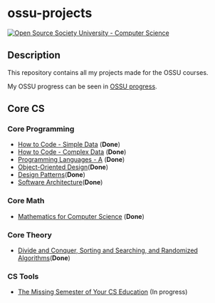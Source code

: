 # ossu-projects 

[![Open Source Society University - Computer Science](https://img.shields.io/badge/OSSU-computer--science-blue.svg)](https://github.com/ossu/computer-science)

## Description

This repository contains all my projects made for the OSSU courses.

My OSSU progress can be seen in [OSSU progress](https://trello.com/b/DIZv8gOk/ossu-progress).

## Core CS

### Core Programming

* [How to Code - Simple Data](https://github.com/gpm22/ossu-projects/tree/main/How%20to%20Code%20Simple%20Data) (**Done**)
* [How to Code - Complex Data](https://github.com/gpm22/ossu-projects/tree/main/How%20to%20Code%20Complex%20Data) (**Done**)
* [Programming Languages - A](https://github.com/gpm22/ossu-projects/tree/main/Programming%20Languages/A) (**Done**)
* [Object-Oriented Design](https://github.com/gpm22/ossu-projects/tree/main/Object-Oriented%20Design)(**Done**)
* [Design Patterns](https://github.com/gpm22/ossu-projects/tree/main/Design%20Patterns)(**Done**)
* [Software Architecture](https://github.com/gpm22/ossu-projects/tree/main/Software%20Architecture)(**Done**)

### Core Math

* [Mathematics for Computer Science](https://github.com/gpm22/ossu-projects/tree/main/Mathematics%20for%20Computer%20Science) (**Done**)

### Core Theory

* [Divide and Conquer, Sorting and Searching, and Randomized Algorithms](https://github.com/gpm22/ossu-projects/tree/main/Divide%20and%20Conquer%2C%20Sorting%20and%20Searching%2C%20and%20Randomized%20Algorithms)(**Done**)

### CS Tools

* [The Missing Semester of Your CS Education](https://github.com/gpm22/ossu-projects/tree/main/Missing%20CS%20Semester) (In progress)

